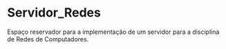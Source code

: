 # Servidor_Redes
Espaço reservador para a implementação de um servidor para a disciplina de Redes de Computadores.
